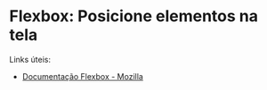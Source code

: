 # Flexbox: Posicione elementos na tela
Links úteis:
  - [Documentação Flexbox - Mozilla](https://developer.mozilla.org/pt-BR/docs/Learn/CSS/CSS_layout/Flexbox)
